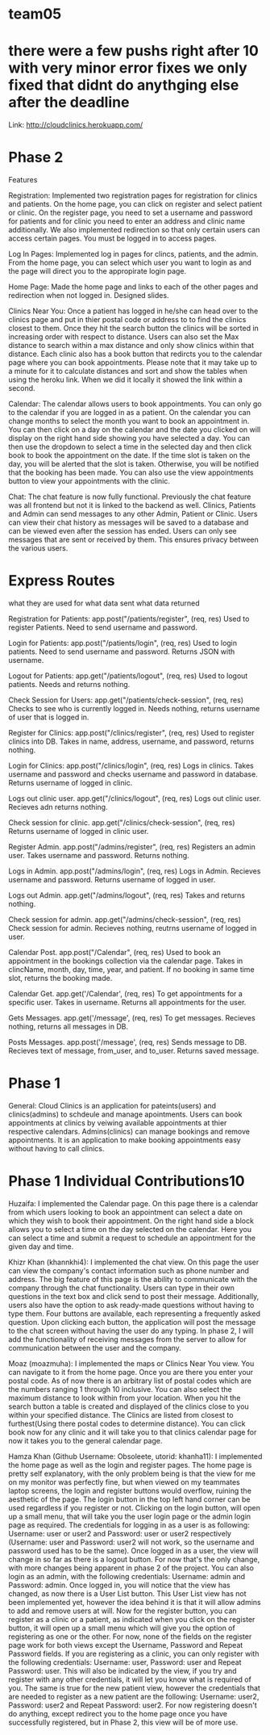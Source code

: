 # team05
# there were a few pushs right after 10 with very minor error fixes we only fixed that didnt do anythging else after the deadline

Link: http://cloudclinics.herokuapp.com/

# Phase 2

Features 

Registration: Implemented two registration pages for registration for clinics and patients. On the home 
page, you can click on register and select patient or clinic. On the register page, you need to 
set a username and password for patients and for clinic you need to enter an address and clinic name 
additionally. We also implemented redirection so that only certain users can access certain pages. You must be logged in to access pages.

Log In Pages: Implemented log in pages for clincs, patients, and the admin. From the home page, you
 can select which user you want to login as and the page will direct you to the appropirate login page. 

Home Page: Made the home page and links to each of the other pages and redirection when not logged in.
 Designed slides.

Clinics Near You: Once a patient has logged in he/she can head over to the clinics page and put in thier postal code or address to to find the clinics closest to them. Once they hit the search button the clinics will be sorted in increasing order with respect to distance. Users can also set the Max distance to search within a max distance and only show clinics within that distance. Each clinic also has a book button that redircts you to the calendar page where you can book appointments. Please note that it may take up to a minute for it to calculate distances and sort and show the tables when using the heroku link. When we did it locally it showed the link within a second. 

Calendar: The calendar allows users to book appointments. You can only go to the calendar if you are
logged in as a patient. On the calendar you can change months to select the month you want to book an
appointment in. You can then click on a day on the calendar and the date you clicked on will 
display on the right hand side showing you have selected a day. You can then use the dropdown 
to select a time in the selected day and then click book to book the appointment on the date. 
If the time slot is taken on the day, you will be alerted that the slot is taken. Otherwise, you 
will be notified that the booking has been made. You can also use the view appointments button 
to view your appointments with the clinic.

Chat: The chat feature is now fully functional. Previously the chat feature was all frontend 
but not it is linked to the backend as well. Clinics, Patients and Admin can send messages to any
other Admin, Patient or Clinic. Users can view their chat history as messages will be saved to
a database and can be viewed even after the session has ended. Users can only see messages that 
are sent or received by them. This ensures privacy between the various users.

# Express Routes

what they are used for
what data sent
what data returned

Registration for Patients: app.post("/patients/register", (req, res)
Used to register Patients. Need to send username and password. 

Login for Patients: app.post("/patients/login", (req, res)
Used to login patients. Need to send username and password. Returns JSON with username.

Logout for Patients: app.get("/patients/logout", (req, res)
Used to logout patients. Needs and returns nothing.

Check Session for Users: app.get("/patients/check-session", (req, res)
Checks to see who is currently logged in. Needs nothing, returns username of user that is logged in.

Register for Clinics: app.post("/clinics/register", (req, res)
Used to register clinics into DB. Takes in name, address, username, and password, returns nothing.

Login for Clinics: app.post("/clinics/login", (req, res)
Logs in clinics. Takes username and password and checks username and password in database. Returns username of logged in clinic.

Logs out clinic user. app.get("/clinics/logout", (req, res)
Logs out clinic user. Recieves adn returns nothing.

Check session for clinic. app.get("/clinics/check-session", (req, res)
Returns username of logged in clinic user.

Register Admin. app.post("/admins/register", (req, res)
Registers an admin user. Takes username and password. Returns nothing.

Logs in Admin. app.post("/admins/login", (req, res)
Logs in Admin. Recieves username and password. Returns username of logged in user.

Logs out Admin. app.get("/admins/logout", (req, res)
Takes and returns nothing.

Check session for admin. app.get("/admins/check-session", (req, res)
Check session for admin. Recieves nothing, reutrns username of logged in user.

Calendar Post. app.post("/Calendar", (req, res)
Used to book an appointment in the bookings collection via the calendar page.
Takes in clincName, month, day, time, year, and patient.
If no booking in same time slot, returns the booking made.

Calendar Get. app.get('/Calendar', (req, res)
To get appointments for a specific user.
Takes in username. Returns all appointments for the user.

Gets Messages. app.get('/message', (req, res)
To get messages. Recieves nothing, returns all messages in DB.

Posts Messages. app.post('/message', (req, res)
Sends message to DB. Recieves text of message, from_user, and to_user. Returns saved message.


# Phase 1

General: Cloud Clinics is an application for pateints(users) and clinics(admins) to schdeule and manage apointments. Users can book appointments at clinics by veiwing available appointments at thier respective calendars. Admins(clinics) can manage bookings and remove appointments. It is an application to make booking appointments easy without having to call clinics.


# Phase 1 Individual Contributions10

Huzaifa: I implemented the Calendar page. On this page there is a calendar from which users looking to book an appointment can select a date on which they wish to book their appointment. On the right hand side a block allows you to select a time on the day selected on the calendar. Here you can select a time and submit a request to schedule an appointment for the given day and time.

Khizr Khan (khannkhi4): I implemented the chat view. On this page the user can view the company's contact information such as phone number and address. The big feature of this page is the ability to communicate with the company through the chat functionality. Users can type in their own questions in the text box and click send to post their message. Additionally, users also have the option to ask ready-made questions without having to type them. Four buttons are available, each representing a frequently asked question. Upon clicking each button, the application will post the message to the chat screen without having the user do any typing. In phase 2, I will add the functionality of receiving messages from the server to allow for communication between the user and the company.

Moaz (moazmuha): I implemented the maps or Clinics Near You view. You can navigate to it from the home page. Once you are there you enter your postal code. As of now there is an arbitrary list of postal codes which are the numbers ranging 1 through 10 inclusive. You can also select the maximum distance to look within from your location. When you hit the search button a table is created and displayed of the clinics close to you within your specified distance. The Clinics are listed from closest to furthest(Using there postal codes to determine distance). You can click book now for any clinic and it will take you to that clinics calendar page for now it takes you to the general calendar page. 

Hamza Khan (Github Username: Obsoleete, utorid: khanha11): I implemented the home page as well as the login and register pages. The home page is pretty self explanatory, with the only problem being is that the view for me on my monitor was perfectly fine, but when viewed on my teammates laptop screens, the login and register buttons would overflow, ruining the aesthetic of the page. The login button in the top left hand corner can be used regardless if you register or not. Clicking on the login button, will open up a small menu, that will take you the user login page or the admin login page as required. The credentials for logging in as a user is as following: Username: user or user2 and Password: user or user2 respectively (Username: user and Password: user2 will not work, so the username and password used has to be the same). Once logged in as a user, the view will change in so far as there is a logout button. For now that's the only change, with more changes being apparent in phase 2 of the project. You can also login as an admin, with the following credentials: Username: admin and Password: admin. Once logged in, you will notice that the view has changed, as now there is a User List button. This User List view has not been implemented yet, however the idea behind it is that it will allow admins to add and remove users at will. Now for the register button, you can register as a clinic or a patient, as indicated when you click on the register button, it will open up a small menu which will give you the option of registering as one or the other. For now, none of the fields on the register page work for both views except the Username, Password and Repeat Password fields. If you are registering as a clinic, you can only register with the following credentials: Username: user, Password: user and Repeat Password: user. This will also be indicated by the view, if you try and register with any other credentials, it will let you know what is required of you. The same is true for the new patient view, however the credentials that are needed to register as a new patient are the following: Username: user2, Password: user2 and Repeat Password: user2. For now registering doesn't do anything, except redirect you to the home page once you have successfully registered, but in Phase 2, this view will be of more use.
